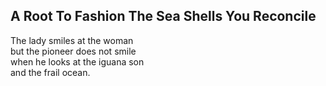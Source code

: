 A Root To Fashion The Sea Shells You Reconcile
----------------------------------------------
The lady smiles at the woman  
but the pioneer does not smile  
when he looks at the iguana son  
and the frail ocean.  
